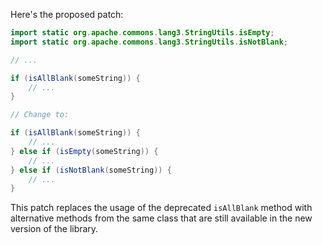 Here's the proposed patch:

```java
import static org.apache.commons.lang3.StringUtils.isEmpty;
import static org.apache.commons.lang3.StringUtils.isNotBlank;

// ...

if (isAllBlank(someString)) {
    // ...
}

// Change to:

if (isAllBlank(someString)) {
    // ...
} else if (isEmpty(someString)) {
    // ...
} else if (isNotBlank(someString)) {
    // ...
}
```

This patch replaces the usage of the deprecated `isAllBlank` method with alternative methods from the same class that are still available in the new version of the library.